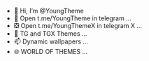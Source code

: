 - 👋 Hi, I’m @YoungTheme
- 👀 Open t.me/YoungTheme in telegram ...
- ❎ Open t.me/YoungThemeX in telegram X ...
- 💞️ TG and TGX Themes ...
- 📫 Dynamic wallpapers ...
- 🌐 WORLD OF THEMES ...

<!---
YoungTheme/YoungTheme is a ✨ special ✨ repository because its `README.md` (this file) appears on your GitHub profile.
You can click the Preview link to take a look at your changes.
--->
